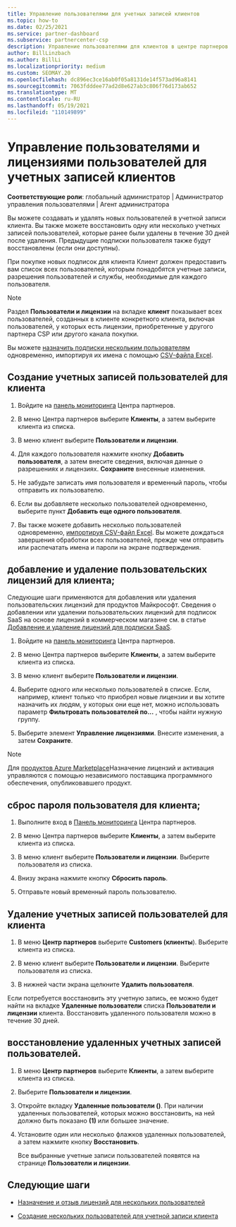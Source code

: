```yaml
---
title: Управление пользователями для учетных записей клиентов
ms.topic: how-to
ms.date: 02/25/2021
ms.service: partner-dashboard
ms.subservice: partnercenter-csp
description: Управление пользователями для клиентов в центре партнеров. Создание учетных записей пользователей, Добавление и удаление лицензий пользователей, сброс паролей, а также удаление и восстановление учетных записей пользователей.
author: BillLinzbach
ms.author: BillLi
ms.localizationpriority: medium
ms.custom: SEOMAY.20
ms.openlocfilehash: dc896ec3ce16ab0f05a8131de14f573ad96a8141
ms.sourcegitcommit: 7063fdddee77ad2d8e627ab3c806f76d173ab652
ms.translationtype: MT
ms.contentlocale: ru-RU
ms.lasthandoff: 05/19/2021
ms.locfileid: "110149899"
---
```

# <a name="manage-users-and-user-licenses-for-customer-accounts"></a>Управление пользователями и лицензиями пользователей для учетных записей клиентов 

**Соответствующие роли**: глобальный администратор | Администратор управления пользователями | Агент администратора


Вы можете создавать и удалять новых пользователей в учетной записи клиента. Вы также можете восстановить одну или несколько учетных записей пользователей, которые ранее были удалены в течение 30 дней после удаления. Предыдущие подписки пользователя также будут восстановлены (если они доступны).

При покупке новых подписок для клиента Клиент должен предоставить вам список всех пользователей, которым понадобятся учетные записи, разрешения пользователей и службы, необходимые для каждого пользователя.  

>[!NOTE]
>Раздел **Пользователи и лицензии** на вкладке **клиент** показывает всех пользователей, созданных в клиенте конкретного клиента, включая пользователей, у которых есть лицензии, приобретенные у другого партнера CSP или другого канала покупки.

Вы можете [назначить подписки нескольким пользователям](bulk-license-provisioning-for-multiple-users.md) одновременно, импортируя их имена с помощью [CSV-файла Excel](adding-multiple-users-to-a-customer-account.md).

<a href="" id="createuseraccounts"></a>

## <a name="create-user-accounts-for-a-customer"></a>Создание учетных записей пользователей для клиента

1. Войдите на [панель мониторинга](https://partner.microsoft.com/dashboard) Центра партнеров.

2. В меню Центра партнеров выберите **Клиенты**, а затем выберите клиента из списка.

3. В меню клиент выберите **Пользователи и лицензии**.

4. Для каждого пользователя нажмите кнопку **Добавить пользователя**, а затем внесите сведения, включая данные о разрешениях и лицензиях. **Сохраните** внесенные изменения.

5. Не забудьте записать имя пользователя и временный пароль, чтобы отправить их пользователю.

6. Если вы добавляете несколько пользователей одновременно, выберите пункт **Добавить еще одного пользователя**.

7. Вы также можете добавить несколько пользователей одновременно, [импортируя CSV-файл Excel](adding-multiple-users-to-a-customer-account.md). Вы можете дождаться завершения обработки всех пользователей, прежде чем отправить или распечатать имена и пароли на экране подтверждения.

<a href="" id="userlicensing"></a>

## <a name="add-or-remove-user-licenses-for-a-customer"></a>добавление и удаление пользовательских лицензий для клиента;

Следующие шаги применяются для добавления или удаления пользовательских лицензий для продуктов Майкрософт. Сведения о добавлении или удалении пользовательских лицензий для подписок SaaS на основе лицензий в коммерческом магазине см. в статье [Добавление и удаление лицензий для подписки SaaS](csp-commercial-marketplace-manage.md#add-or-remove-licenses-for-a-saas-subscription).

1. Войдите на [панель мониторинга](https://partner.microsoft.com/dashboard) Центра партнеров.

2. В меню Центра партнеров выберите **Клиенты**, а затем выберите клиента из списка.

3. В меню клиент выберите **Пользователи и лицензии**.

4. Выберите одного или несколько пользователей в списке. Если, например, клиент только что приобрел новые лицензии и вы хотите назначить их людям, у которых они еще нет, можно использовать параметр **Фильтровать пользователей по...** , чтобы найти нужную группу.

5. Выберите элемент **Управление лицензиями**. Внесите изменения, а затем **Сохраните**.

> [!NOTE]
> Для [продуктов Azure Marketplace](csp-commercial-marketplace-manage.md#assign-licenses-and-activate-a-subscription-on-behalf-of-a-customer)Назначение лицензий и активация управляются с помощью независимого поставщика программного обеспечения, опубликовавшего продукт.

<a href="" id="resetpassword"></a>

## <a name="reset-a-users-password-for-a-customer"></a>сброс пароля пользователя для клиента;

1. Выполните вход в [Панель мониторинга](https://partner.microsoft.com/dashboard) Центра партнеров.

2. В меню Центра партнеров выберите **Клиенты**, а затем выберите клиента из списка.

3. В меню клиент выберите **Пользователи и лицензии**. Выберите пользователя из списка.

4. Внизу экрана нажмите кнопку **Сбросить пароль**. 

5. Отправьте новый временный пароль пользователю.

<a href="" id="deleteuseraccounts"></a>

## <a name="delete-user-accounts-for-a-customer"></a>Удаление учетных записей пользователей для клиента

1. В меню **Центр партнеров** выберите **Customers (клиенты**). Выберите клиента из списка.

2. В меню клиент выберите **Пользователи и лицензии**. Выберите пользователя из списка.

3. В нижней части экрана щелкните **Удалить пользователя**.

Если потребуется восстановить эту учетную запись, ее можно будет найти на вкладке **Удаленные пользователи** списка **Пользователи и лицензии** клиента. Восстановить удаленного пользователя можно в течение 30 дней.

<a href="" id="restoreuseraccounts"></a>

## <a name="restore-deleted-user-accounts"></a>восстановление удаленных учетных записей пользователей.

1. В меню **Центр партнеров** выберите **Клиенты**, а затем выберите клиента из списка.

2. Выберите **Пользователи и лицензии**.

3. Откройте вкладку **Удаленные пользователи ()**. При наличии удаленных пользователей, которых можно восстановить, на ней должно быть показано **(1)** или большее значение.

4. Установите один или несколько флажков удаленных пользователей, а затем нажмите кнопку **Восстановить**.

    Все выбранные учетные записи пользователей появятся на странице **Пользователи и лицензии**.

## <a name="next-steps"></a>Следующие шаги

- [Назначение и отзыв лицензий для нескольких пользователей](bulk-license-provisioning-for-multiple-users.md)

- [Создание нескольких пользователей для учетной записи клиента](adding-multiple-users-to-a-customer-account.md)